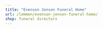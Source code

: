 ```yaml
---
title: "Evenson Jensen Funeral Home"
url: /lemmon/evenson-jensen-funeral-home/
shop: funeral directors
---
```

